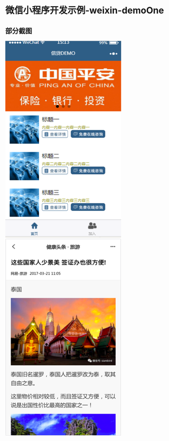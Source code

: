 # 微信小程序开发示例-weixin-demoOne

## 部分截图
<img src="https://github.com/kongdefu/weixin-demoOne/raw/master/image/one.png" width="365" height="619"/> 
<img src="https://github.com/kongdefu/vue2-news/raw/master/screenshots/web_detail.png" width="365" height="619"/>
